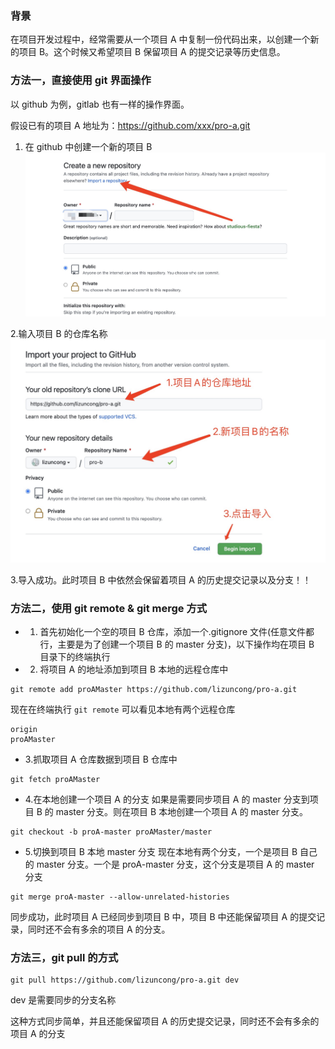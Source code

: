 ### 背景

在项目开发过程中，经常需要从一个项目 A 中复制一份代码出来，以创建一个新的项目 B。这个时候又希望项目 B 保留项目 A 的提交记录等历史信息。

### 方法一，直接使用 git 界面操作

以 github 为例，gitlab 也有一样的操作界面。

假设已有的项目 A 地址为：https://github.com/xxx/pro-a.git

1. 在 github 中创建一个新的项目 B
   ![image](../../Front-End-Development-Notes/git-1.jpg)

2.输入项目 B 的仓库名称
![image](../../Front-End-Development-Notes/git-2.jpg)

3.导入成功。此时项目 B 中依然会保留着项目 A 的历史提交记录以及分支！！

### 方法二，使用 git remote & git merge 方式

- 1. 首先初始化一个空的项目 B 仓库，添加一个.gitignore 文件(任意文件都行，主要是为了创建一个项目 B 的 master 分支)，以下操作均在项目 B 目录下的终端执行
- 2. 将项目 A 的地址添加到项目 B 本地的远程仓库中

```shell
git remote add proAMaster https://github.com/lizuncong/pro-a.git
```

现在在终端执行 `git remote` 可以看见本地有两个远程仓库

```shell
origin
proAMaster
```

- 3.抓取项目 A 仓库数据到项目 B 仓库中

```shell
git fetch proAMaster
```

- 4.在本地创建一个项目 A 的分支
  如果是需要同步项目 A 的 master 分支到项目 B 的 master 分支。则在项目 B 本地创建一个项目 A 的 master 分支。

```shell
git checkout -b proA-master proAMaster/master
```

- 5.切换到项目 B 本地 master 分支
  现在本地有两个分支，一个是项目 B 自己的 master 分支。一个是 proA-master 分支，这个分支是项目 A 的 master 分支

```shell
git merge proA-master --allow-unrelated-histories
```

同步成功，此时项目 A 已经同步到项目 B 中，项目 B 中还能保留项目 A 的提交记录，同时还不会有多余的项目 A 的分支。

### 方法三，git pull 的方式

```shell
git pull https://github.com/lizuncong/pro-a.git dev
```

dev 是需要同步的分支名称

这种方式同步简单，并且还能保留项目 A 的历史提交记录，同时还不会有多余的项目 A 的分支
